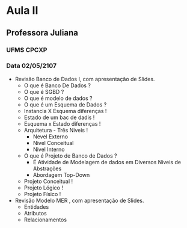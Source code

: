 # Aula II
## Professora Juliana 
### UFMS CPCXP 
### Data 02/05/2107
  * Revisão Banco de Dados I, com apresentação de Slides. 
     * O que é Banco De Dados ? 
     * O que é SGBD ?
     * O que é modelo de dados ?
     * O que é um Esquema de Dados ?
     * Instancia X Esquema diferenças !
     * Estado de um bac de dadis !
     * Esquema x Estado diferenças !
     * Arquitetura - Três Niveis !
       - Nevel Externo
       - Nivel Conceitual
       - Nivel Interno
     * O que é Projeto de Banco de Dados ?
       - É Atividade de Modelagem de dados em Diversos Niveis de Abstrações
        * Abordagem Top-Down
     * Projeto Conceitual !
     * Projeto Lógico !
     * Projeto Físico !
   * Revisão Modelo MER , com apresentação de Slides.
      * Entidades
      * Atributos 
      * Relacionamentos
        
       
